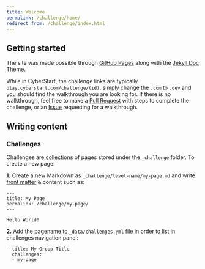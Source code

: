 ```yaml
---
title: Welcome
permalink: /challenge/home/
redirect_from: /challenge/index.html
---
```


## Getting started

The site was made possible through [GitHub Pages](https://pages.github.com) along with the [Jekyll Doc Theme](https://github.com/aksakalli/jekyll-doc-theme).

While in CyberStart, the challenge links are typically `play.cyberstart.com/challenge/(id)`, simply change the `.com` to `.dev` and you should find the walkthrough you are looking for.
If there is no walkthrough, feel free to make a [Pull Request](https://github.com/PrinceBunBun981/cyberstart.dev/pulls) with steps to complete the challenge, or an [Issue](https://github.com/PrinceBunBun981/cyberstart.dev/issues) requesting for a walkthrough.

## Writing content

### Challenges

Challenges are [collections](https://jekyllrb.com/docs/collections/) of pages stored under the `_challenge` folder. To create a new page:

**1.** Create a new Markdown as `_challenge/level-name/my-page.md` and write [front matter](https://jekyllrb.com/docs/frontmatter/) & content such as:

```
---
title: My Page
permalink: /challenge/my-page/
---

Hello World!
```

**2.** Add the pagename to `_data/challenges.yml` file in order to list in challenges navigation panel:

```
- title: My Group Title
  challenges:
  - my-page
```